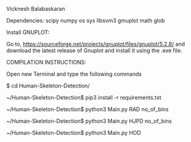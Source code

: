 Vicknesh Balabaskaran


Dependencies:
scipy
numpy
os
sys
libsvm3
gmuplot
math
glob


Install GNUPLOT:

Go to,
https://sourceforge.net/projects/gnuplot/files/gnuplot/5.2.8/ and download the latest release of Gnuplot and install it using the .exe file.

COMPILATION INSTRUCTIONS:

Open new Terminal and type the following commands

$ cd Human-Skeleton-Detection/

~/Human-Skeleton-Detection$ pip3 install -r requirements.txt

~/Human-Skeleton-Detection$ python3 Main.py RAD no_of_bins

~/Human-Skeleton-Detection$ python3 Main.py HJPD no_of_bins

~/Human-Skeleton-Detection$ python3 Main.py HOD

